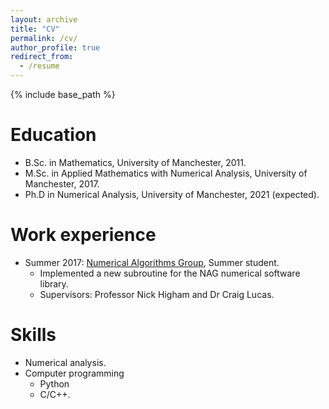```yaml
---
layout: archive
title: "CV"
permalink: /cv/
author_profile: true
redirect_from:
  - /resume
---
```


{% include base_path %}

Education
======
* B.Sc. in Mathematics, University of Manchester, 2011.
* M.Sc. in Applied Mathematics with Numerical Analysis, University of Manchester, 2017.
* Ph.D in Numerical Analysis, University of Manchester, 2021 (expected).

Work experience
======
* Summer 2017: [Numerical Algorithms Group](https://www.nag.co.uk/), Summer student. 
  * Implemented a new subroutine for the NAG numerical software library.  
  * Supervisors: Professor Nick Higham and Dr Craig Lucas.  

  
Skills
======
* Numerical analysis.
* Computer programming
  * Python
  * C/C++.

<!---
Publications
======
  <ul>{% for post in site.publications %}
    {% include archive-single-cv.html %}
  {% endfor %}</ul>

<!---
Talks
======
  <ul>{% for post in site.talks %}
    {% include archive-single-talk-cv.html %}
  {% endfor %}</ul>
<!---  
Teaching
======
  <ul>{% for post in site.teaching %}
    {% include archive-single-cv.html %}
  {% endfor %}</ul>
<!---
Service and leadership
======
* Currently signed in to 43 different slack teams

-->
